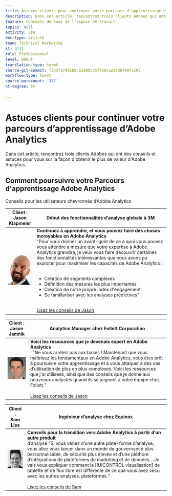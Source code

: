 ```yaml
---
title: Astuces clients pour continuer votre parcours d’apprentissage d’Adobe Analytics
description: Dans cet article, rencontrez trois clients Adobes qui ont des conseils et astuces pour vous sur la façon d'obtenir le plus de valeur d'Adobe Analytics.
feature: Concepts de base de l’espace de travail
topics: null
activity: use
doc-type: article
team: Technical Marketing
kt: 4111
role: Professionnel
level: Début
translation-type: tm+mt
source-git-commit: f3b3fa7d91b0cb21005b57768ca23ed6700fcc03
workflow-type: tm+mt
source-wordcount: '337'
ht-degree: 5%

---
```



# Astuces clients pour continuer votre parcours d’apprentissage d’Adobe Analytics

Dans cet article, rencontrez trois clients Adobes qui ont des conseils et astuces pour vous sur la façon d&#39;obtenir le plus de valeur d&#39;Adobe Analytics.

## Comment poursuivre votre Parcours d&#39;apprentissage Adobe Analytics

Conseils pour les utilisateurs chevronnés d’Adobe Analytics

| Client :<br>Jason Klapmeier | Début des fonctionnalités d’analyse globale à 3M |
|------------|------------|
| ![Jason Klapmeier](assets/jasonklapmeier.jpg) | **Continuez à apprendre, et vous pouvez faire des choses incroyables en Adobe Analytics** <br> &quot;Pour vous donner un avant-goût de ce à quoi vous pouvez vous attendre à mesure que votre expertise à Adobe Analytics grandira, je veux vous faire découvrir certaines des fonctionnalités intéressantes que nous avons pu exploiter pour maximiser les capacités de Adobe Analytics :  <br><br><ul><li>Création de segments complexes</li><li>Définition des mesures les plus importantes</li><li>Création de notre propre index d&#39;engagement</li><li>Se familiariser avec les analyses prédictives&quot;</li></ul><br>[Lisez les conseils de Jason](https://experienceleaguecommunities.adobe.com/t5/Adobe-Analytics-Discussions/Incredible-Things-You-Can-Do-in-Adobe-Analytics/td-p/354333) |

| Client :<br>Jason Jamnik | Analytics Manager chez Follett Corporation |
|------------|------------|
| ![Jason Klapmeier](assets/jasonjamnik.jpg) | **Voici les ressources que je devenais expert en Adobe Analytics** <br>  : &quot;Ne vous arrêtez pas aux bases ! Maintenant que vous maîtrisez les fondamentaux en Adobe Analytics, vous êtes prêt à poursuivre votre apprentissage et à vous attaquer à des cas d’utilisation de plus en plus complexes. Voici les ressources que j&#39;ai utilisées, ainsi que des conseils que je donne aux nouveaux analystes quand ils se joignent à notre équipe chez Follett.&quot;<br><br>[Lisez les conseils de Jason](https://experienceleaguecommunities.adobe.com/t5/Adobe-Analytics-Discussions/Here-are-the-resources-I-used-to-become-an-expert-at-using-Adobe/m-p/354226) |

| Client : <br>Sam Liss | Ingénieur d’analyse chez Equinox |
|------------|------------|
| ![Sam Liss](assets/samliss.jpg) | **Conseils pour la transition vers Adobe Analytics à partir d’un autre produit** <br>  d’analyse &quot;Si vous venez d’une autre plate-forme d’analyse, vous allez vous lancer dans un monde de gouvernance plus personnalisable, de sécurité plus élevée et d’une pléthore d’intégrations de plateformes de marketing et de données... Je vais vous expliquer comment la  [!UICONTROL visualisation] de tablette et de flux libre   est différente de ce que vous avez vécu avec les autres analyses. plateformes.&quot;<br><br>[Lisez les conseils de Sam](https://experienceleaguecommunities.adobe.com/t5/Adobe-Analytics-Discussions/An-Analyst-s-Quick-Start-Guide-Switching-to-Adobe/td-p/354312) |
